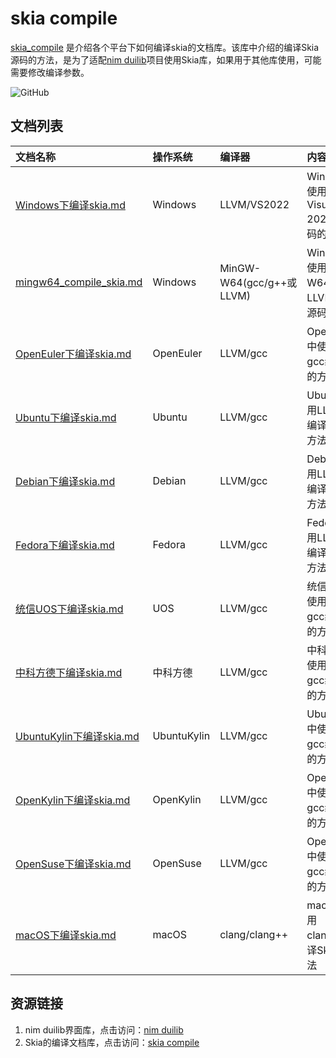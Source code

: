 # skia compile

[skia_compile](https://github.com/rhett-lee/skia_compile) 是介绍各个平台下如何编译skia的文档库。该库中介绍的编译Skia源码的方法，是为了适配[nim duilib](https://github.com/rhett-lee/nim_duilib)项目使用Skia库，如果用于其他库使用，可能需要修改编译参数。

![GitHub](https://img.shields.io/badge/license-MIT-green.svg)

## 文档列表
| 文档名称                  | 操作系统 | 编译器      |内容简介 |
| :---                      | :---     | :---        | :---    |
| [Windows下编译skia.md](Windows%E4%B8%8B%E7%BC%96%E8%AF%91skia.md) | Windows  | LLVM/VS2022 |Windows系统中使用LLVM或Visual Studio 2022编译Skia源码的方法|
| [mingw64_compile_skia.md](mingw64_compile_skia.md)                | Windows  | MinGW-W64(gcc/g++或LLVM) |Windows系统中使用MinGW-W64(gcc/g++或LLVM)编译Skia源码的方法|
| [OpenEuler下编译skia.md](OpenEuler%E4%B8%8B%E7%BC%96%E8%AF%91skia.md) | OpenEuler  | LLVM/gcc |OpenEuler系统中使用LLVM或者gcc编译Skia源码的方法|
| [Ubuntu下编译skia.md](Ubuntu%E4%B8%8B%E7%BC%96%E8%AF%91skia.md) | Ubuntu  | LLVM/gcc |Ubuntu系统中使用LLVM或者gcc编译Skia源码的方法|
| [Debian下编译skia.md](Debian%E4%B8%8B%E7%BC%96%E8%AF%91skia.md) | Debian  | LLVM/gcc |Debian系统中使用LLVM或者gcc编译Skia源码的方法|
| [Fedora下编译skia.md](Fedora%E4%B8%8B%E7%BC%96%E8%AF%91skia.md) | Fedora  | LLVM/gcc |Fedora系统中使用LLVM或者gcc编译Skia源码的方法|
| [统信UOS下编译skia.md](%E7%BB%9F%E4%BF%A1UOS%E4%B8%8B%E7%BC%96%E8%AF%91skia.md) | UOS  | LLVM/gcc |统信UOS系统中使用LLVM或者gcc编译Skia源码的方法|
| [中科方德下编译skia.md](%E4%B8%AD%E7%A7%91%E6%96%B9%E5%BE%B7%E4%B8%8B%E7%BC%96%E8%AF%91skia.md) | 中科方德  | LLVM/gcc |中科方德系统中使用LLVM或者gcc编译Skia源码的方法|
| [UbuntuKylin下编译skia.md](UbuntuKylin%E4%B8%8B%E7%BC%96%E8%AF%91skia.md) | UbuntuKylin  | LLVM/gcc |UbuntuKylin系统中使用LLVM或者gcc编译Skia源码的方法|
| [OpenKylin下编译skia.md](OpenKylin%E4%B8%8B%E7%BC%96%E8%AF%91skia.md) | OpenKylin  | LLVM/gcc |OpenKylin系统中使用LLVM或者gcc编译Skia源码的方法|
| [OpenSuse下编译skia.md](OpenSuse%E4%B8%8B%E7%BC%96%E8%AF%91skia.md) | OpenSuse  | LLVM/gcc |OpenSuse系统中使用LLVM或者gcc编译Skia源码的方法|
| [macOS下编译skia.md](macOS%E4%B8%8B%E7%BC%96%E8%AF%91skia.md) | macOS  | clang/clang++ |macOS系统中使用clang/clang++编译Skia源码的方法|

## 资源链接
1. nim duilib界面库，点击访问：[nim duilib](https://github.com/rhett-lee/nim_duilib) 
2. Skia的编译文档库，点击访问：[skia compile](https://github.com/rhett-lee/skia_compile) 